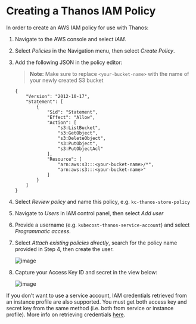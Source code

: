 Creating a Thanos IAM Policy
============================
In order to create an AWS IAM policy for use with Thanos:

1.  Navigate to the AWS console and select *IAM*.

2. Select *Policies* in the Navigation menu, then select *Create Policy*.

3. Add the following JSON in the policy editor:

    > **Note:** Make sure to replace `<your-bucket-name>` with the name of your newly created S3 bucket

    ```
    {
        "Version": "2012-10-17",
        "Statement": [
            {
                "Sid": "Statement",
                "Effect": "Allow",
                "Action": [
                    "s3:ListBucket",
                    "s3:GetObject",
                    "s3:DeleteObject",
                    "s3:PutObject",
                    "s3:PutObjectAcl"
                ],
                "Resource": [
                    "arn:aws:s3:::<your-bucket-name>/*",
                    "arn:aws:s3:::<your-bucket-name>"
                ]
            }
        ]
    }
    ```

4. Select _Review policy_ and name this policy, e.g. `kc-thanos-store-policy`

5. Navigate to _Users_ in IAM control panel, then select _Add user_

6. Provide a username (e.g. `kubecost-thanos-service-account`) and select _Programmatic access_.

7. Select _Attach existing policies directly_, search for the policy name provided in Step 4, then create the user.

    ![image](https://raw.githubusercontent.com/kubecost/docs/main/attach-existing.png)

8. Capture your Access Key ID and secret in the view below:

    ![image](https://raw.githubusercontent.com/kubecost/docs/main/key-created.png)

If you don’t want to use a service account, IAM credentials retrieved from an instance profile are also supported.
You must get both access key and secret key from the same method (i.e. both from service or instance profile). More info on retrieving credentials [here](https://thanos.io/tip/thanos/storage.md/).
